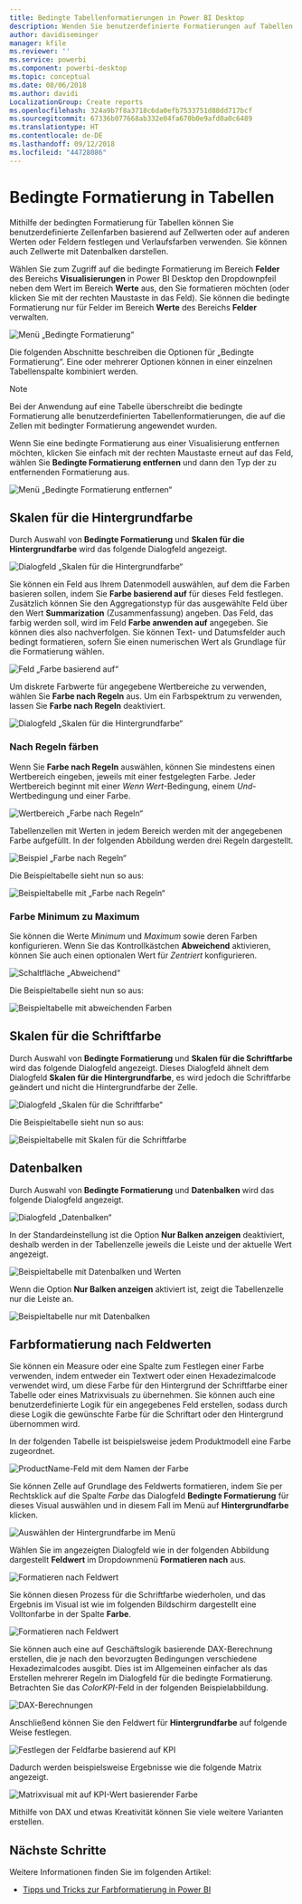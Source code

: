 ```yaml
---
title: Bedingte Tabellenformatierungen in Power BI Desktop
description: Wenden Sie benutzerdefinierte Formatierungen auf Tabellen an.
author: davidiseminger
manager: kfile
ms.reviewer: ''
ms.service: powerbi
ms.component: powerbi-desktop
ms.topic: conceptual
ms.date: 08/06/2018
ms.author: davidi
LocalizationGroup: Create reports
ms.openlocfilehash: 324a9b7f8a3718c6da0efb7533751d88dd717bcf
ms.sourcegitcommit: 67336b077668ab332e04fa670b0e9afd0a0c6489
ms.translationtype: HT
ms.contentlocale: de-DE
ms.lasthandoff: 09/12/2018
ms.locfileid: "44728086"
---
```

# <a name="conditional-formatting-in-tables"></a>Bedingte Formatierung in Tabellen 
Mithilfe der bedingten Formatierung für Tabellen können Sie benutzerdefinierte Zellenfarben basierend auf Zellwerten oder auf anderen Werten oder Feldern festlegen und Verlaufsfarben verwenden. Sie können auch Zellwerte mit Datenbalken darstellen. 

Wählen Sie zum Zugriff auf die bedingte Formatierung im Bereich **Felder** des Bereichs **Visualisierungen** in Power BI Desktop den Dropdownpfeil neben dem Wert im Bereich **Werte** aus, den Sie formatieren möchten (oder klicken Sie mit der rechten Maustaste in das Feld). Sie können die bedingte Formatierung nur für Felder im Bereich **Werte** des Bereichs **Felder** verwalten.

![Menü „Bedingte Formatierung“](media/desktop-conditional-table-formatting/table-formatting-0-popup-menu.png)

Die folgenden Abschnitte beschreiben die Optionen für „Bedingte Formatierung“. Eine oder mehrerer Optionen können in einer einzelnen Tabellenspalte kombiniert werden.

> [!NOTE]
> Bei der Anwendung auf eine Tabelle überschreibt die bedingte Formatierung alle benutzerdefinierten Tabellenformatierungen, die auf die Zellen mit bedingter Formatierung angewendet wurden.

Wenn Sie eine bedingte Formatierung aus einer Visualisierung entfernen möchten, klicken Sie einfach mit der rechten Maustaste erneut auf das Feld, wählen Sie **Bedingte Formatierung entfernen** und dann den Typ der zu entfernenden Formatierung aus.

![Menü „Bedingte Formatierung entfernen“](media/desktop-conditional-table-formatting/table-formatting-1-remove.png)

## <a name="background-color-scales"></a>Skalen für die Hintergrundfarbe

Durch Auswahl von **Bedingte Formatierung** und **Skalen für die Hintergrundfarbe** wird das folgende Dialogfeld angezeigt.

![Dialogfeld „Skalen für die Hintergrundfarbe“](media/desktop-conditional-table-formatting/table-formatting-1-default-dialog.png)

Sie können ein Feld aus Ihrem Datenmodell auswählen, auf dem die Farben basieren sollen, indem Sie **Farbe basierend auf** für dieses Feld festlegen. Zusätzlich können Sie den Aggregationstyp für das ausgewählte Feld über den Wert **Summarization** (Zusammenfassung) angeben. Das Feld, das farbig werden soll, wird im Feld **Farbe anwenden auf** angegeben. Sie können dies also nachverfolgen. Sie können Text- und Datumsfelder auch bedingt formatieren, sofern Sie einen numerischen Wert als Grundlage für die Formatierung wählen.

![Feld „Farbe basierend auf“](media/desktop-conditional-table-formatting/table-formatting-1-apply-color-to.png)

Um diskrete Farbwerte für angegebene Wertbereiche zu verwenden, wählen Sie **Farbe nach Regeln** aus. Um ein Farbspektrum zu verwenden, lassen Sie **Farbe nach Regeln** deaktiviert. 

![Dialogfeld „Skalen für die Hintergrundfarbe“](media/desktop-conditional-table-formatting/table-formatting-1-color-by-rules-dialog.png)

### <a name="color-by-rules"></a>Nach Regeln färben

Wenn Sie **Farbe nach Regeln** auswählen, können Sie mindestens einen Wertbereich eingeben, jeweils mit einer festgelegten Farbe.  Jeder Wertbereich beginnt mit einer *Wenn Wert*-Bedingung, einem *Und*-Wertbedingung und einer Farbe.

![Wertbereich „Farbe nach Regeln“](media/desktop-conditional-table-formatting/table-formatting-1-color-by-rules-if-value.png)

Tabellenzellen mit Werten in jedem Bereich werden mit der angegebenen Farbe aufgefüllt. In der folgenden Abbildung werden drei Regeln dargestellt.

![Beispiel „Farbe nach Regeln“](media/desktop-conditional-table-formatting/table-formatting-1-color-by-rules.png)

Die Beispieltabelle sieht nun so aus:

![Beispieltabelle mit „Farbe nach Regeln“](media/desktop-conditional-table-formatting/table-formatting-1-color-by-rules-table.png)


### <a name="color-minimum-to-maximum"></a>Farbe Minimum zu Maximum

Sie können die Werte *Minimum* und *Maximum* sowie deren Farben konfigurieren. Wenn Sie das Kontrollkästchen **Abweichend** aktivieren, können Sie auch einen optionalen Wert für *Zentriert* konfigurieren.

![Schaltfläche „Abweichend“](media/desktop-conditional-table-formatting/table-formatting-1-diverging.png)

Die Beispieltabelle sieht nun so aus:

![Beispieltabelle mit abweichenden Farben](media/desktop-conditional-table-formatting/table-formatting-1-diverging-table.png)

## <a name="font-color-scales"></a>Skalen für die Schriftfarbe

Durch Auswahl von **Bedingte Formatierung** und **Skalen für die Schriftfarbe** wird das folgende Dialogfeld angezeigt. Dieses Dialogfeld ähnelt dem Dialogfeld **Skalen für die Hintergrundfarbe**, es wird jedoch die Schriftfarbe geändert und nicht die Hintergrundfarbe der Zelle.

![Dialogfeld „Skalen für die Schriftfarbe“](media/desktop-conditional-table-formatting/table-formatting-2-diverging.png)

Die Beispieltabelle sieht nun so aus:

![Beispieltabelle mit Skalen für die Schriftfarbe](media/desktop-conditional-table-formatting/table-formatting-2-table.png)

## <a name="data-bars"></a>Datenbalken

Durch Auswahl von **Bedingte Formatierung** und **Datenbalken** wird das folgende Dialogfeld angezeigt. 

![Dialogfeld „Datenbalken“](media/desktop-conditional-table-formatting/table-formatting-3-default.png)

In der Standardeinstellung ist die Option **Nur Balken anzeigen** deaktiviert, deshalb werden in der Tabellenzelle jeweils die Leiste und der aktuelle Wert angezeigt.

![Beispieltabelle mit Datenbalken und Werten](media/desktop-conditional-table-formatting/table-formatting-3-default-table.png)

Wenn die Option **Nur Balken anzeigen** aktiviert ist, zeigt die Tabellenzelle nur die Leiste an.

![Beispieltabelle nur mit Datenbalken](media/desktop-conditional-table-formatting/table-formatting-3-default-table-bars.png)

## <a name="color-formatting-by-field-value"></a>Farbformatierung nach Feldwerten

Sie können ein Measure oder eine Spalte zum Festlegen einer Farbe verwenden, indem entweder ein Textwert oder einen Hexadezimalcode verwendet wird, um diese Farbe für den Hintergrund der Schriftfarbe einer Tabelle oder eines Matrixvisuals zu übernehmen. Sie können auch eine benutzerdefinierte Logik für ein angegebenes Feld erstellen, sodass durch diese Logik die gewünschte Farbe für die Schriftart oder den Hintergrund übernommen wird.

In der folgenden Tabelle ist beispielsweise jedem Produktmodell eine Farbe zugeordnet. 

![ProductName-Feld mit dem Namen der Farbe](media/desktop-conditional-table-formatting/conditional-table-formatting_01.png)

Sie können Zelle auf Grundlage des Feldwerts formatieren, indem Sie per Rechtsklick auf die Spalte *Farbe* das Dialogfeld **Bedingte Formatierung** für dieses Visual auswählen und in diesem Fall im Menü auf **Hintergrundfarbe** klicken. 

![Auswählen der Hintergrundfarbe im Menü](media/desktop-conditional-table-formatting/conditional-table-formatting_02.png)

Wählen Sie im angezeigten Dialogfeld wie in der folgenden Abbildung dargestellt **Feldwert** im Dropdownmenü **Formatieren nach** aus.

![Formatieren nach Feldwert](media/desktop-conditional-table-formatting/conditional-table-formatting_03.png)

Sie können diesen Prozess für die Schriftfarbe wiederholen, und das Ergebnis im Visual ist wie im folgenden Bildschirm dargestellt eine Volltonfarbe in der Spalte **Farbe**.

![Formatieren nach Feldwert](media/desktop-conditional-table-formatting/conditional-table-formatting_04.png)

Sie können auch eine auf Geschäftslogik basierende DAX-Berechnung erstellen, die je nach den bevorzugten Bedingungen verschiedene Hexadezimalcodes ausgibt. Dies ist im Allgemeinen einfacher als das Erstellen mehrerer Regeln im Dialogfeld für die bedingte Formatierung. Betrachten Sie das *ColorKPI*-Feld in der folgenden Beispielabbildung.

![DAX-Berechnungen](media/desktop-conditional-table-formatting/conditional-table-formatting_05.png)

Anschließend können Sie den Feldwert für **Hintergrundfarbe** auf folgende Weise festlegen.

![Festlegen der Feldfarbe basierend auf KPI](media/desktop-conditional-table-formatting/conditional-table-formatting_06.png)

Dadurch werden beispielsweise Ergebnisse wie die folgende Matrix angezeigt.

![Matrixvisual mit auf KPI-Wert basierender Farbe](media/desktop-conditional-table-formatting/conditional-table-formatting_07.png)

Mithilfe von DAX und etwas Kreativität können Sie viele weitere Varianten erstellen.

## <a name="next-steps"></a>Nächste Schritte
Weitere Informationen finden Sie im folgenden Artikel:  

* [Tipps und Tricks zur Farbformatierung in Power BI](visuals/service-tips-and-tricks-for-color-formatting.md)  

